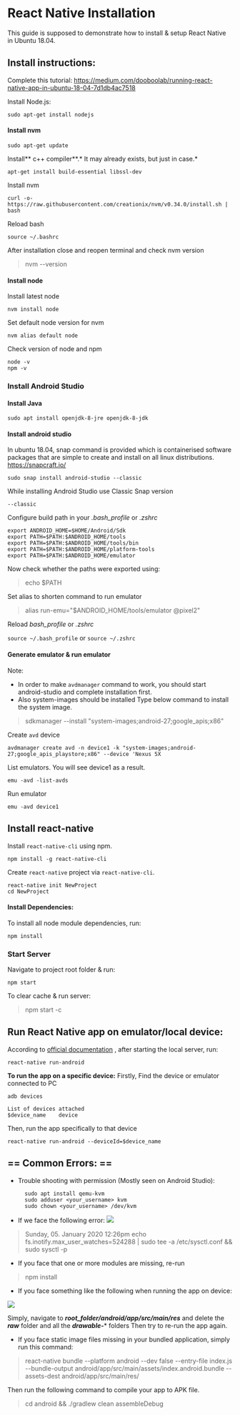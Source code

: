 # React Native Installation
This guide is supposed to demonstrate how to install & setup React Native in Ubuntu 18.04.
## Install instructions:
Complete this tutorial:
https://medium.com/dooboolab/running-react-native-app-in-ubuntu-18-04-7d1db4ac7518

Install Node.js:

	sudo apt-get install nodejs

#### Install **nvm**
	
	sudo apt-get update

Install** c++ compiler**.* It may already exists, but just in case.*
	
	apt-get install build-essential libssl-dev

Install nvm
	
	curl -o- https://raw.githubusercontent.com/creationix/nvm/v0.34.0/install.sh | bash

Reload bash
	
	source ~/.bashrc

After installation close and reopen terminal and check nvm version
>	nvm --version

#### Install **node**

Install latest node

	nvm install node

Set default node version for nvm

	nvm alias default node

Check version of node and npm
	
	node -v
	npm -v
	
### Install Android Studio

#### Install Java

	sudo apt install openjdk-8-jre openjdk-8-jdk

#### Install android studio
In ubuntu 18.04, snap command is provided which is 
containerised software packages that are simple to create and 
install on all linux distributions.
https://snapcraft.io/

	sudo snap install android-studio --classic 

While installing Android Studio use  Classic Snap version

	--classic 
	
Configure build path in your *.bash_profile* or *.zshrc*

	export ANDROID_HOME=$HOME/Android/Sdk
	export PATH=$PATH:$ANDROID_HOME/tools
	export PATH=$PATH:$ANDROID_HOME/tools/bin
	export PATH=$PATH:$ANDROID_HOME/platform-tools
	export PATH=$PATH:$ANDROID_HOME/emulator
	
Now check whether the paths were exported using: 

>	echo $PATH

Set alias to shorten command to run emulator
	
>	alias run-emu="$ANDROID_HOME/tools/emulator @pixel2"

Reload *bash_profile* or *.zshrc*

`source ~/.bash_profile` or `source ~/.zshrc`
	
#### Generate emulator & run emulator
Note:
  - In order to make `avdmanager` command to work, you should
    start android-studio and complete installation first.
  - Also system-images should be installed Type below command to 
    install the system image.
>	sdkmanager --install "system-images;android-27;google_apis;x86"

Create `avd` device
	
	avdmanager create avd -n device1 -k "system-images;android-27;google_apis_playstore;x86" --device 'Nexus 5X
	
List emulators. You will see device1 as a result.

	emu -avd -list-avds
	
Run emulator
	
	emu -avd device1
	
## Install react-native

Install `react-native-cli` using npm.

	npm install -g react-native-cli

Create `react-native` project via `react-native-cli`.

	react-native init NewProject
	cd NewProject

#### Install Dependencies:
To install all node module dependencies, run:

	npm install
	
### Start Server
Navigate to project root folder & run: 

	npm start
To clear cache & run server:

>npm start -c

## Run React Native app on emulator/local device:
According to [official documentation](https://facebook.github.io/react-native/docs/running-on-device) , after starting the local server, run:

	react-native run-android

**To run the app on a specific device:**
Firstly, Find the device or emulator connected to PC

	adb devices
	
	List of devices attached
	$device_name    device

Then, run the app specifically to that device

	react-native run-android --deviceId=$device_name

## ==  Common Errors:  ==
- Trouble shooting with permission (Mostly seen on Android Studio):	

		sudo apt install qemu-kvm
		sudo adduser <your_username> kvm
		sudo chown <your_username> /dev/kvm
	
- If we face the following error:
![](https://i.lensdump.com/i/iUIHqx.png) 

>	Sunday, 05. January 2020 12:26pm 
echo fs.inotify.max_user_watches=524288 | sudo tee -a /etc/sysctl.conf && sudo sysctl -p

- If you face that one or more modules are missing, re-run
>npm install
- If you face something like the following when running the app on device:

![](https://i.lensdump.com/i/inCY9Z.png) 

Simply, navigate to ***root_folder/android/app/src/main/res*** and delete the ***raw*** folder and all the ***drawable-**** folders 
Then try to re-run the app again.

- If you face static image files missing in your bundled application, simply run this command:

> react-native bundle --platform android --dev false --entry-file index.js --bundle-output android/app/src/main/assets/index.android.bundle --assets-dest android/app/src/main/res/

Then run the following command to compile your app to APK file.

> cd android && ./gradlew clean assembleDebug
